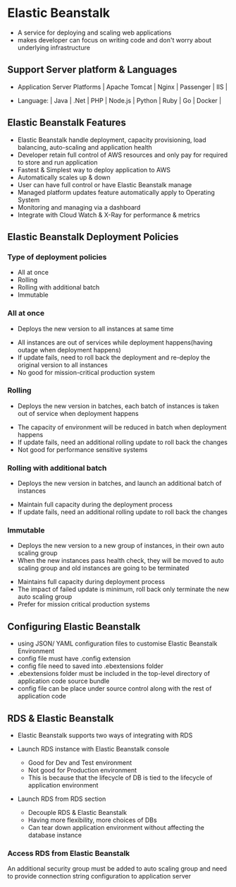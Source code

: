 # Elastic Beanstalk 
- A service for deploying and scaling web applications
- makes developer can focus on writing code and don't worry about underlying infrastructure

## Support Server platform & Languages
* Application Server Platforms
| Apache Tomcat | Nginx | Passenger | IIS |

* Language:
| Java | .Net | PHP | Node.js | Python | Ruby | Go | Docker |

## Elastic Beanstalk Features
- Elastic Beanstalk handle deployment, capacity provisioning, load balancing, auto-scaling and application health
- Developer retain full control of AWS resources and only pay for required to store and run application
- Fastest & Simplest way to deploy application to AWS 
- Automatically scales up & down
- User can have full control or have Elastic Beanstalk manage
- Managed platform updates feature automatically apply to Operating System
- Monitoring and managing via a dashboard
- Integrate with Cloud Watch & X-Ray for performance & metrics

## Elastic Beanstalk Deployment Policies

### Type of deployment policies
* All at once 
* Rolling
* Rolling with additional batch
* Immutable 

### All at once 
- Deploys the new version to all instances at same time

* All instances are out of services while deployment happens(having outage when deployment happens)
* If update fails, need to roll back the deployment and re-deploy the original version to all instances
* No good for mission-critical production system

### Rolling 
- Deploys the new version in batches, each batch of instances is taken out of service when deployment happens

* The capacity of environment will be reduced in batch when deployment happens
* If update fails, need an additional rolling update to roll back the changes
* Not good for performance sensitive systems

### Rolling with additional batch
- Deploys the new version in batches, and launch an additional batch of instances

* Maintain full capacity during the deployment process
* If update fails, need an additional rolling update to roll back the changes

### Immutable 
- Deploys the new version to a new group of instances, in their own auto scaling group
- When the new instances pass health check, they will be moved to auto scaling group and old instances are going to be terminated

* Maintains full capacity during deployment process
* The impact of failed update is minimum, roll back only terminate the new auto scaling group
* Prefer for mission critical production systems

## Configuring Elastic Beanstalk
- using JSON/ YAML configuration files to customise Elastic Beanstalk Environment
- config file must have .config extension
- config file need to saved into .ebextensions folder
- .ebextensions folder must be included in the top-level directory of application code source bundle
- config file can be place under source control along with the rest of application code

## RDS & Elastic Beanstalk
- Elastic Beanstalk supports two ways of integrating with RDS

* Launch RDS instance with Elastic Beanstalk console
    - Good for Dev and Test environment
    - Not good for Production environment
    - This is because that the lifecycle of DB is tied to the lifecycle of application environment

* Launch RDS from RDS section
    - Decouple RDS & Elastic Beanstalk
    - Having more flexibility, more choices of DBs
    - Can tear down application environment without affecting the database instance

### Access RDS from Elastic Beanstalk
An additional security group must be added to auto scaling group and need to provide connection string configuration to application server